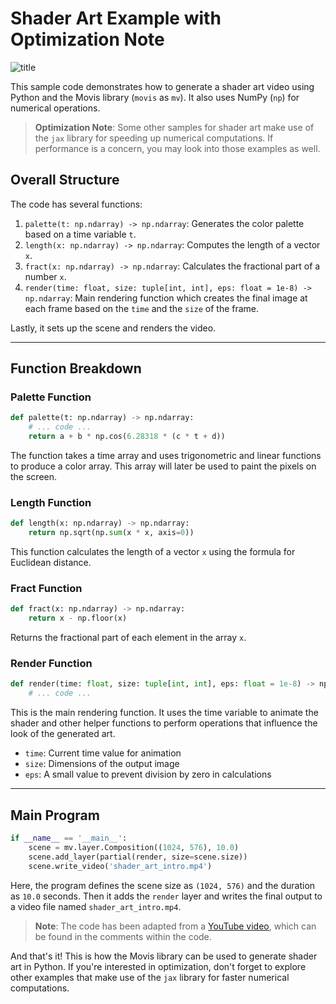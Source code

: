 # Shader Art Example with Optimization Note

![title](thumbnail.jpg)

This sample code demonstrates how to generate a shader art video using Python and the Movis library (`movis` as `mv`). It also uses NumPy (`np`) for numerical operations.

> **Optimization Note**: Some other samples for shader art make use of the `jax` library for speeding up numerical computations. If performance is a concern, you may look into those examples as well.

## Overall Structure

The code has several functions:

1. `palette(t: np.ndarray) -> np.ndarray`: Generates the color palette based on a time variable `t`.
2. `length(x: np.ndarray) -> np.ndarray`: Computes the length of a vector `x`.
3. `fract(x: np.ndarray) -> np.ndarray`: Calculates the fractional part of a number `x`.
4. `render(time: float, size: tuple[int, int], eps: float = 1e-8) -> np.ndarray`: Main rendering function which creates the final image at each frame based on the `time` and the `size` of the frame.

Lastly, it sets up the scene and renders the video.

---

## Function Breakdown

### Palette Function

```python
def palette(t: np.ndarray) -> np.ndarray:
    # ... code ...
    return a + b * np.cos(6.28318 * (c * t + d))
```

The function takes a time array and uses trigonometric and linear functions to produce a color array. This array will later be used to paint the pixels on the screen.

### Length Function

```python
def length(x: np.ndarray) -> np.ndarray:
    return np.sqrt(np.sum(x * x, axis=0))
```

This function calculates the length of a vector `x` using the formula for Euclidean distance.

### Fract Function

```python
def fract(x: np.ndarray) -> np.ndarray:
    return x - np.floor(x)
```

Returns the fractional part of each element in the array `x`.

### Render Function

```python
def render(time: float, size: tuple[int, int], eps: float = 1e-8) -> np.ndarray:
    # ... code ...
```

This is the main rendering function. It uses the time variable to animate the shader and other helper functions to perform operations that influence the look of the generated art.

- `time`: Current time value for animation
- `size`: Dimensions of the output image
- `eps`: A small value to prevent division by zero in calculations

---

## Main Program

```python
if __name__ == '__main__':
    scene = mv.layer.Composition((1024, 576), 10.0)
    scene.add_layer(partial(render, size=scene.size))
    scene.write_video('shader_art_intro.mp4')
```

Here, the program defines the scene size as `(1024, 576)` and the duration as `10.0` seconds. Then it adds the `render` layer and writes the final output to a video file named `shader_art_intro.mp4`.

> **Note**: The code has been adapted from a [YouTube video](https://www.youtube.com/watch?v=f4s1h2YETNY), which can be found in the comments within the code.

And that's it! This is how the Movis library can be used to generate shader art in Python. If you're interested in optimization, don't forget to explore other examples that make use of the `jax` library for faster numerical computations.